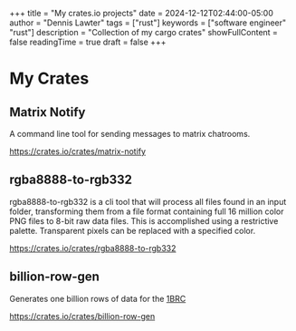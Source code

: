 +++
title = "My crates.io projects"
date = 2024-12-12T02:44:00-05:00
author = "Dennis Lawter"
tags = ["rust"]
keywords = ["software engineer" "rust"]
description = "Collection of my cargo crates"
showFullContent = false
readingTime = true
draft = false
+++

# My Crates

## Matrix Notify
A command line tool for sending messages to matrix chatrooms.

https://crates.io/crates/matrix-notify

## rgba8888-to-rgb332
rgba8888-to-rgb332 is a cli tool that will process all files found in an input folder, transforming them from a file format containing full 16 million color PNG files to 8-bit raw data files. This is accomplished using a restrictive palette. Transparent pixels can be replaced with a specified color.

https://crates.io/crates/rgba8888-to-rgb332

## billion-row-gen

Generates one billion rows of data for the [1BRC](https://github.com/gunnarmorling/1brc)

https://crates.io/crates/billion-row-gen
